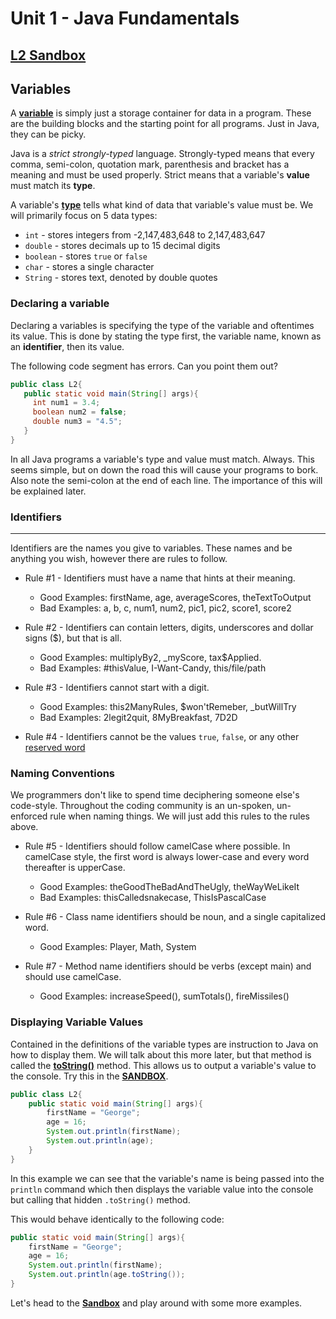 # Unit 1 - Java Fundamentals

## [L2 Sandbox][sandbox]

## Variables

A [**variable**](https://www.w3schools.com/java/java_variables.asp) is simply just a storage container for data in a program. These are the building blocks and the starting point for all programs. Just in Java, they can be picky. 

Java is a *strict strongly-typed* language. Strongly-typed means that every comma, semi-colon, quotation mark, parenthesis and bracket has a meaning and must be used properly. Strict means that a variable's **value** must match its **type**.

 A variable's [**type**](https://www.w3schools.com/java/java_variables.asp) tells what kind of data that variable's value must be. We will primarily focus on 5 data types:
 
 * `int` - stores integers from -2,147,483,648  to  2,147,483,647
 * `double` - stores decimals up to 15 decimal digits
 * `boolean` - stores `true` or `false`
 * `char` - stores a single character
 * `String` - stores text, denoted by double quotes
 
 ### **Declaring a variable** 
 Declaring a variables is specifying the type of the variable and oftentimes its value. This is done by stating the type first, the variable name, known as an **identifier**, then its value.
 
 The following code segment has errors. Can you point them out?
 ```java
public class L2{
    public static void main(String[] args){
      int num1 = 3.4;
      boolean num2 = false;
      double num3 = "4.5";  
    }
}

```
In all Java programs a variable's type and value must match. Always. This seems simple, but on down the road this will cause your programs to bork. Also note the semi-colon at the end of each line. The importance of this will be explained later.

### Identifiers
********
Identifiers are the names you give to variables. These names and be anything you wish, however there are rules to follow. 

* Rule #1 - Identifiers must have a name that hints at their meaning. 
    * Good Examples: firstName, age, averageScores, theTextToOutput
    * Bad Examples: a, b, c, num1, num2, pic1, pic2, score1, score2

* Rule #2 - Identifiers can contain letters, digits, underscores and dollar signs ($), but that is all.
    * Good Examples: multiplyBy2, _myScore, tax$Applied.
    * Bad Examples: #thisValue, I-Want-Candy, this/file/path
    
* Rule #3 - Identifiers cannot start with a digit. 
    * Good Examples: this2ManyRules, $won'tRemeber, _butWillTry
    * Bad Examples: 2legit2quit, 8MyBreakfast, 7D2D
    
* Rule #4 - Identifiers cannot be the values `true`, `false`, or any other [reserved word](https://docs.oracle.com/javase/tutorial/java/nutsandbolts/_keywords.html)

### Naming Conventions

We programmers don't like to spend time deciphering someone else's code-style. Throughout the coding community is an un-spoken, un-enforced rule when naming things. We will just add this rules to the rules above.

* Rule #5 - Identifiers should follow camelCase where possible. In camelCase style, the first word is always lower-case and every word thereafter is upperCase. 
    * Good Examples: theGoodTheBadAndTheUgly, theWayWeLikeIt
    * Bad Examples: thisCalledsnakecase, ThisIsPascalCase
    
* Rule #6 - Class name identifiers should be noun, and a single capitalized word. 
    * Good Examples: Player, Math, System
    
* Rule #7 - Method name identifiers should be verbs (except main) and should use camelCase.
    * Good Examples: increaseSpeed(), sumTotals(), fireMissiles()

### Displaying Variable Values

Contained in the definitions of the variable types are instruction to Java on how to display them. We will talk about this more later, but that method is called the [**toString()**](https://www.tutorialspoint.com/java/number_tostring.htm) method. This allows us to output a variable's value to the console. Try this in the [**SANDBOX**][sandbox].

```java
public class L2{
    public static void main(String[] args){
        firstName = "George";
        age = 16;
        System.out.println(firstName);
        System.out.println(age);
    }
}
```
In this example we can see that the variable's name is being passed into the `println` command which then displays the variable value into the console but calling that hidden `.toString()` method. 

This would behave identically to the following code:

```java
public static void main(String[] args){
    firstName = "George";
    age = 16;
    System.out.println(firstName);
    System.out.println(age.toString());
}
```

Let's head to the [**Sandbox**][sandbox] and play around with some more examples.

[sandbox]: ../L2.java